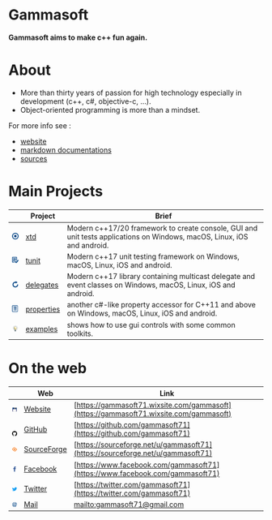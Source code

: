 # Gammasoft

**Gammasoft aims to make c++ fun again.**

<!--- ![background_img](docs/pictures/gammasoft.png) --->

# About

* More than thirty years of passion for high technology especially in development (c++, c#, objective-c, ...).
* Object-oriented programming is more than a mindset.

For more info see :

* [website](https://gammasoft71.wixsite.com/gammasoft)
* [markdown documentations](docs/home.md)
* [sources](https://github.com/gammasoft71)

# Main Projects

|                                                                                | Project                                                 | Brief                                                                                                                  |
|--------------------------------------------------------------------------------|---------------------------------------------------------|------------------------------------------------------------------------------------------------------------------------|
| [![](docs/pictures/xtd.png)](https://github.com/gammasoft71/xtd/blob/master/README.md)               | [xtd](https://github.com/gammasoft71/xtd/blob/master/README.md)               | Modern c++17/20 framework to create console, GUI and unit tests applications on Windows, macOS, Linux, iOS and android. |
| [![](docs/pictures/tunit.png)](https://github.com/gammasoft71/tunit/blob/master/README.md)           | [tunit](https://github.com/gammasoft71/tunit/blob/master/README.md)           | Modern c++17 unit testing framework on Windows, macOS, Linux, iOS and android.                                         |
| [![](docs/pictures/delegates.png)](https://github.com/gammasoft71/delegates/blob/master/README.md)   | [delegates](https://github.com/gammasoft71/delegates/blob/master/README.md)   | Modern c++17 library containing multicast delegate and event classes on Windows, macOS, Linux, iOS and android.        |
| [![](docs/pictures/properties.png)](https://github.com/gammasoft71/properties/blob/master/README.md) | [properties](https://github.com/gammasoft71/properties/blob/master/README.md) | another c#-like property accessor for C++11 and above on Windows, macOS, Linux, iOS and android.                       |
| [![](docs/pictures/examples.png)](https://github.com/gammasoft71/examples/blob/master/README.md)     | [examples](https://github.com/gammasoft71/examples/blob/master/README.md)     | shows how to use gui controls with some common toolkits.                                                               |

# On the web

|                                                                                              | Web                                                  | Link                                                                                   |
|----------------------------------------------------------------------------------------------|------------------------------------------------------|----------------------------------------------------------------------------------------|
| [![gammasoft_img](docs/pictures/gammasoft32.png)](https://gammasoft71.wixsite.com/gammasoft) | [Website](https://gammasoft71.wixsite.com/gammasoft) | [https://gammasoft71.wixsite.com/gammasoft](https://gammasoft71.wixsite.com/gammasoft) |
| [![github_img](docs/pictures/github32.png)](https://github.com/gammasoft71)                  | [GitHub](https://github.com/gammasoft71)             | [https://github.com/gammasoft71](https://github.com/gammasoft71)                       |
| [![github_img](docs/pictures/sourceforge32.png)](https://sourceforge.net/u/gammasoft71)      | [SourceForge](https://sourceforge.net/u/gammasoft71) | [https://sourceforge.net/u/gammasoft71](https://sourceforge.net/u/gammasoft71)         |
| [![facebook_img](docs/pictures/facebook32.png)](https://www.facebook.com/gammasoft71)        | [Facebook](https://www.facebook.com/gammasoft71)     | [https://www.facebook.com/gammasoft71](https://www.facebook.com/gammasoft71)           |
| [![twitter_img](docs/pictures/twitter32.png)](https://twitter.com/gammasoft71)               | [Twitter](https://twitter.com/gammasoft71)           | [https://twitter.com/gammasoft71](https://twitter.com/gammasoft71)                     |
| [![mail_img](docs/pictures/mail32.png)](mailto:gammasoft71@gmail.com)                        | [Mail](mailto:gammasoft71@gmail.com)                 | [mailto:gammasoft71@gmail.com](mailto:gammasoft71@gmail.com)                           |
